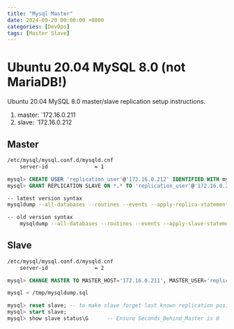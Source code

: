 ```yaml
---
title: "Mysql Master"
date: 2024-09-20 00:00:00 +0800
categories: [DevOps]
tags: [Master Slave]
---  
```

# Ubuntu 20.04 MySQL 8.0 (not MariaDB!)

Ubuntu 20.04 MySQL 8.0 master/slave replication setup instructions.

1. master: `172.16.0.211
1. slave:  `172.16.0.212

## Master

```txt
/etc/mysql/mysql.conf.d/mysqld.cnf
    server-id               = 1
```

```sql
mysql> CREATE USER 'replication_user'@'172.16.0.212' IDENTIFIED WITH mysql_native_password BY '546b395b2cee57a5dcd';
mysql> GRANT REPLICATION SLAVE ON *.* TO 'replication_user'@'172.16.0.212';
```

```sh
-- latest version syntax
mysqldump --all-databases --routines --events --apply-replica-statements --delete-source-logs --single-transaction > /tmp/mysqldump.sql

-- old version syntax
	mysqldump --all-databases --routines --events --apply-slave-statements --delete-master-logs --single-transaction > /tmp/mysqldump.sql
```

## Slave

```txt
/etc/mysql/mysql.conf.d/mysqld.cnf
    server-id               = 2
```

```sql
mysql> CHANGE MASTER TO MASTER_HOST='172.16.0.211', MASTER_USER='replication_user', MASTER_PASSWORD='546b395b2cee57a5dcd';
```

```sh
mysql < /tmp/mysqldump.sql
```

```sql
mysql> reset slave; -- to make slave forget last known replication position
mysql> start slave;
mysql> show slave status\G      -- Ensure Seconds_Behind_Master is 0
```